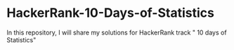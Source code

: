 # HackerRank-10-Days-of-Statistics
In this repository, I will share my solutions for HackerRank track " 10 days of Statistics"
